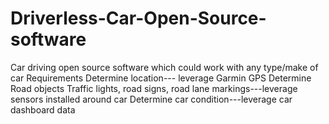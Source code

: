 # Driverless-Car-Open-Source-software
Car driving open source software which could work with any type/make of car 
Requirements
Determine location--- leverage Garmin GPS 
Determine Road objects Traffic lights, road signs, road lane markings---leverage sensors installed around car
Determine car condition---leverage car dashboard data 


